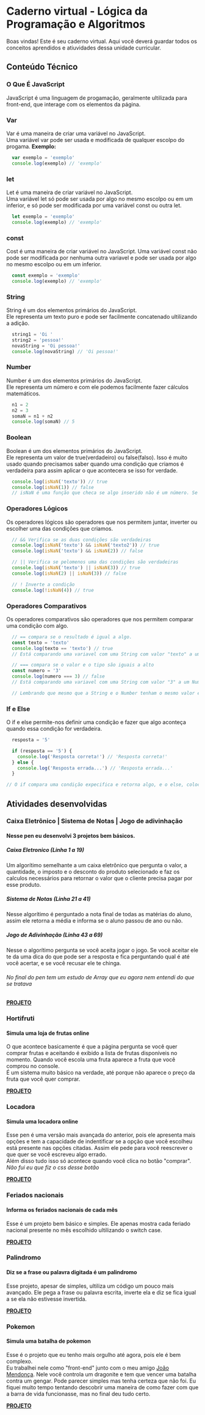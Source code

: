 # Caderno virtual - Lógica da Programação e Algoritmos
Boas vindas! Este é seu caderno virtual. Aqui você deverá guardar todos os conceitos aprendidos e atiuvidades dessa unidade curricular. 


## Conteúdo Técnico

### O Que É JavaScript
JavaScript é uma linguagem de progamação, geralmente ultilizada para front-end, que interage com os elementos da página.

### Var
Var é uma maneira de criar uma variável no JavaScript.  
Uma variável var pode ser usada e modificada de qualquer escolpo do progama.
**Exemplo:**
  ```js
    var exemplo = 'exemplo'
    console.log(exemplo) // 'exemplo'
  ```

### let
Let é uma maneira de criar variável no JavaScript.  
Uma variável let só pode ser usada por algo no mesmo escolpo ou em um inferior, e só pode ser modificada por uma variável const ou outra let.
  ```js
    let exemplo = 'exemplo'
    console.log(exemplo) // 'exemplo'
  ```

### const
Cost é uma maneira de criar variável no JavaScript.
Uma variável const não pode ser modificada por nenhuma outra variavel e pode ser usada por algo no mesmo escolpo ou em um inferior.
  ```js
    const exemplo = 'exemplo'
    console.log(exemplo) // 'exemplo'
  ```
### String
String é um dos elementos primários do JavaScript.  
Ele representa um texto puro e pode ser facilmente concatenado ultilizando a adição.
  ```js
    string1 = 'Oi '
    string2 = 'pessoa!'
    novaString = 'Oi pessoa!'
    console.log(novaString) // 'Oi pessoa!'
  ```

### Number
Number é um dos elementos primários do JavaScript.  
Ele representa um número e com ele podemos facilmente fazer cálculos matemáticos.
  ```js
    n1 = 2
    n2 = 3
    somaN = n1 + n2
    console.log(somaN) // 5 
  ```

### Boolean
Boolean é um dos elementos primários do JavaScript.  
Ele representa um valor de true(verdadeiro) ou false(falso). Isso é muito usado quando precisamos saber quando uma condição que criamos é verdadeira para assim aplicar o que acontecera se isso for verdade.

  ```js
    console.log(isNaN('texto')) // true
    console.log(isNaN(1)) // false
    // isNaN é uma função que checa se algo inserido não é um número. Se não for um número ele retorna o valor booleano true.
  ```

### Operadores Lógicos
Os operadores lógicos são operadores que nos permitem juntar, inverter ou escolher uma das condições que criamos.
  ```js
    // && Verifica se as duas condições são verdadeiras
    console.log(isNaN('texto') && isNaN('texto2')) // true
    console.log(isNaN('texto') && isNaN(2)) // false

    // || Verifica se pelomenos uma das condições são verdadeiras
    console.log(isNaN('texto') || isNaN(3)) // true
    console.log(isNaN(2) || isNaN(3)) // false

    // ! Inverte a condição
    console.log(!isNaN(4)) // true
  ```

### Operadores Comparativos
Os operadores comparativos são operadores que nos permitem comparar uma condição com algo.
  ```js
    // == compara se o resultado é igual a algo.
    const texto = 'texto'
    console.log(texto == 'texto') // true
    // Está comparando uma variavel com uma String com valor "texto" a uma String, fora de variavel, com valor "texto".

    // === compara se o valor e o tipo são iguais a alto
    const numero = '3'
    console.log(numero === 3) // false
    // Está comparando uma variavel com uma String com valor "3" a um Number, fora de variavel, com valor 3.

    // Lembrando que mesmo que a String e o Number tenham o mesmo valor eles são elementos diferentes. 
  ```

### If e Else
O if e else permite-nos definir uma condição e fazer que algo aconteça quando essa condição for verdadeira.
  ```js
    resposta = '5'

    if (resposta == '5') {
      console.log('Resposta correta!') // 'Resposta correta!'
    } else {
      console.log('Resposta errada...') // 'Resposta errada...'
    }

  // O if compara uma condição expecifica e retorna algo, e o else, colocado no final, retorna algo se nenhum das condições acima forem verdadeiras
  ```

## Atividades desenvolvidas

### Caixa Eletrônico | Sistema de Notas | Jogo de adivinhação

#### Nesse pen eu desenvolvi 3 projetos bem básicos.
##### Caixa Eletronico (_Linha 1 a 19_)
Um algorítimo semelhante a um caixa eletrônico que pergunta o valor, a quantidade, o imposto e o desconto do produto selecionado e faz os calculos necessários para retornar o valor que o cliente precisa pagar por esse produto.

##### Sistema de Notas (_Linha 21 a 41_)
Nesse algorítimo é perguntado a nota final de todas as matérias do aluno, assim ele retorna a média e informa se o aluno passou de ano ou não.

##### Jogo de Adivinhação (_Linha 43 a 69_)
Nesse o algorítimo pergunta se você aceita jogar o jogo. Se você aceitar ele te da uma dica do que pode ser a resposta e fica perguntando qual é até você acertar, e se você recusar ele te chinga.

###### *No final do pen tem um estudo de Array que eu agora nem entendi do que se tratava*

__[PROJETO](https://codepen.io/Heitor-Chans/pen/poXPMLo)__

### Hortifruti
#### Simula uma loja de frutas online
O que acontece basicamente é que a página pergunta se você quer comprar frutas e aceitando é exibido a lista de frutas disponíveis no momento. Quando você escola uma fruta aparece a fruta que você comprou no console.  
É um sistema muito básico na verdade, até porque não aparece o preço da fruta que você quer comprar.

__[PROJETO](https://codepen.io/Heitor-Chans/pen/GRbyxza)__

### Locadora
#### Simula uma locadora online
Esse pen é uma versão mais avançada do anterior, pois ele apresenta mais opções e tem a capacidade de indentificar se a opção que você escolheu está presente nas opções citadas. Assim ele pede para você reescrever o que quer se você escreveu algo errado.  
Além disso tudo isso só acontece quando você clica no botão "comprar".  
*Não fui eu que fiz o css desse botão*

__[PROJETO](https://codepen.io/Heitor-Chans/pen/yLdGbWL)__

### Feriados nacionais
#### Informa os feriados nacionais de cada mês
Esse é um projeto bem básico e simples. Ele apenas mostra cada feriado nacional presente no mês escolhido ultilizando o switch case.

__[PROJETO](https://codepen.io/Heitor-Chans/pen/bGXePxY)__

### Palindromo
#### Diz se a frase ou palavra digitada é um palindromo
Esse projeto, apesar de simples, ultiliza um código um pouco mais avançado. Ele pega a frase ou palavra escrita, inverte ela e diz se fica igual a se ela não estivesse invertida.

__[PROJETO](https://codepen.io/Heitor-Chans/pen/wvVGQpp)__

### Pokemon
#### Simula uma batalha de pokemon
Esse é o projeto que eu tenho mais orgulho até agora, pois ele é bem complexo.  
Eu trabalhei nele como "front-end" junto com o meu amigo [João Mendonça](https://github.com/JoaoPapaya). Nele você controla um dragonite e tem que vencer uma batalha contra um gengar. Pode parecer simples mas tenha certeza que não foi. Eu fiquei muito tempo tentando descobrir uma maneira de como fazer com que a barra de vida funcionasse, mas no final deu tudo certo.

__[PROJETO](https://codepen.io/Heitor-Chans/pen/QWeLLKe)__
